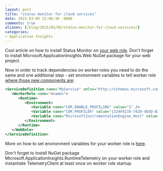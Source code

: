 ```yaml
---
layout: post
title: "status monitor for cloud services"
date: 2015-03-05 22:00:36 -0800
comments: true
aliases: [/blog/2015/03/05/status-monitor-for-cloud-services/]
categories: 
- Application Insights
---
```

Cool article on how to install Status Monitor on [your web role](http://www.greenfinch.ie/how-to-deploy-application-insights-status-monitor-preview-on-a-cloud-service-webrole/). Don't forget to install Microsoft.ApplicationInsights.Web NuGet package for your web project.

Now in order to track dependencies on worker roles you need to do the same and one additional step - set environment variables to tell worker role [where those new components are](/blog/2015/01/05/track-dependencies-in-console-application/):  

``` xml
<ServiceDefinition name="MyService" xmlns="http://schemas.microsoft.com/ServiceHosting/2008/10/ServiceDefinition">
   <WorkerRole name="<name>">
      <Runtime>
         <Environment>
            <Variable name="COR_ENABLE_PROFILING" value="1" />
            <Variable name="COR_PROFILER" value="{324F817A-7420-4E6D-B3C1-143FBED6D855}" />
            <Variable name="MicrosoftInstrumentationEngine_Host" value="{CA487940-57D2-10BF-11B2-A3AD5A13CBC0}" />
         </Environment>
      </Runtime>     
   </WebRole>
</ServiceDefinition>
```
More on how to set environment variables for your worker role is [here](https://msdn.microsoft.com/en-us/library/azure/gg432991.aspx).

Don't forget to install NuGet package Microsoft.ApplicationInsights.RuntimeTelemetry on your worker role and instantiate TelemetryClient at least once on worker role startup.